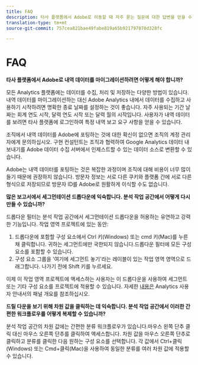 ```yaml
---
title: FAQ
description: 타사 플랫폼에서 Adobe로 이동할 때 자주 묻는 질문에 대한 답변을 얻을 수 있습니다.
translation-type: tm+mt
source-git-commit: 757cea821bae49fabe819a65b921797070d328fc

---
```



# FAQ

**타사 플랫폼에서 Adobe로 내역 데이터를 마이그레이션하려면 어떻게 해야 합니까?**

모든 Analytics 플랫폼에는 데이터를 수집, 처리 및 저장하는 다양한 방법이 있습니다. 내역 데이터를 마이그레이션하는 대신 Adobe Analytics 내에서 데이터를 수집하고 사용하기 시작하려면 명확한 종료 날짜를 설정하는 것이 좋습니다. 자주 사용되는 기간 날짜는 회계 연도 시작, 달력 연도 시작 또는 달력 월의 시작입니다. 사용자가 내역 데이터를 보려면 타사 플랫폼에 로그인하여 특정 내역 보고 요구 사항을 얻을 수 있습니다.

조직에서 내역 데이터를 Adobe에 포팅하는 것에 대한 확신이 없으면 조직의 계정 관리자에게 문의하십시오. 구현 컨설턴트는 조직과 협력하여 Google Analytics 데이터 내보내기를 Adobe 데이터 수집 서버에서 인제스트할 수 있는 데이터 소스로 변환할 수 있습니다.

Adobe는 내역 데이터를 포팅하는 것은 복잡한 과정이며 조직에 대해 비용이 너무 많이 들기 때문에 권장하지 않습니다. 방문자 정보는 서로 다른 쿠키와 플랫폼 간에 서로 다른 형식으로 저장되므로 방문자 ID를 Adobe로 원활하게 이식할 수도 없습니다.

**많은 보고서에서 세그먼테이션 드롭다운에 익숙합니다. 분석 작업 공간에서 어떻게 다시 만들 수 있습니까?**

드롭다운 필터는 분석 작업 공간에서 세그먼테이션 드롭다운을 허용하는 유연하고 강력한 기능입니다. 작업 영역 프로젝트에 있는 동안:

1. 드롭다운에 포함할 구성 요소에서 Ctrl 키(Windows) 또는 cmd 키(Mac)를 누른 채 클릭합니다. 귀하는 세그먼트에만 국한되지 않습니다.드롭다운 필터에 모든 구성 요소를 포함할 수 있습니다.
2. 구성 요소 그룹을 '여기에 세그먼트 놓기'라는 레이블이 있는 작업 영역 영역으로 드래그합니다. 나가기 전에 Shift 키를 누르세요.

이제 이 작업 영역 프로젝트에 액세스하는 사용자는 이 드롭다운을 사용하여 세그먼트 또는 기타 구성 요소를 프로젝트에 적용할 수 있습니다. 자세한 [내용은](/help/analyze/analysis-workspace/c-panels/panels.md) Analytics 사용자 안내서의 패널 개요를 참조하십시오.

**드릴 다운을 보기 위해 차원 값을 클릭하는 데 익숙합니다. 분석 작업 공간에서 이러한 간편한 워크플로우를 어떻게 복제할 수 있습니까?**

분석 작업 공간의 차원 값에는 간편한 분류 워크플로우가 있습니다.마우스 왼쪽 단추 클릭 대신 마우스 오른쪽 단추를 클릭하여 액세스합니다. 차원 값을 마우스 오른쪽 단추로 클릭하고 분류를 클릭한 다음 원하는 구성 요소를 선택합니다. 각 값에서 Ctrl+클릭(Windows) 또는 Cmd+클릭(Mac)을 사용하여 동일한 분류를 여러 차원 값에 적용할 수 있습니다.
